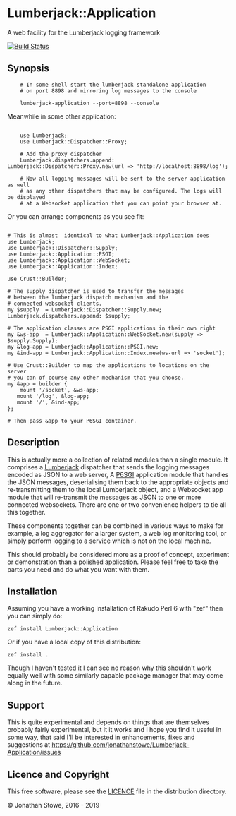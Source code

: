 # Lumberjack::Application

A web facility for the Lumberjack logging framework

[![Build Status](https://travis-ci.org/jonathanstowe/Lumberjack-Application.svg?branch=master)](https://travis-ci.org/jonathanstowe/Lumberjack-Application)

## Synopsis

```
	# In some shell start the lumberjack standalone application
	# on port 8898 and mirroring log messages to the console

	lumberjack-application --port=8898 --console
```
Meanwhile in some other application:

```perl6

	use Lumberjack;
	use Lumberjack::Dispatcher::Proxy;

	# Add the proxy dispatcher
	Lumberjack.dispatchers.append: Lumberjack::Dispatcher::Proxy.new(url => 'http://localhost:8898/log');

	# Now all logging messages will be sent to the server application as well
	# as any other dispatchers that may be configured. The logs will be displayed
	# at a Websocket application that you can point your browser at.

```
Or you can arrange components as you see fit:
```perl6

# This is almost  identical to what Lumberjack::Application does
use Lumberjack;
use Lumberjack::Dispatcher::Supply;
use Lumberjack::Application::PSGI;
use Lumberjack::Application::WebSocket;
use Lumberjack::Application::Index;

use Crust::Builder;

# The supply dispatcher is used to transfer the messages
# between the lumberjack dispatch mechanism and the
# connected websocket clients.
my $supply  = Lumberjack::Dispatcher::Supply.new;
Lumberjack.dispatchers.append: $supply;

# The application classes are PSGI applications in their own right
my &ws-app  = Lumberjack::Application::WebSocket.new(supply => $supply.Supply);
my &log-app = Lumberjack::Application::PSGI.new;
my &ind-app = Lumberjack::Application::Index.new(ws-url => 'socket');

# Use Crust::Builder to map the applications to locations on the server
# you can of course any other mechanism that you choose.
my &app = builder {
	mount '/socket', &ws-app;
   mount '/log', &log-app;
   mount '/', &ind-app;
};

# Then pass &app to your P6SGI container.
```

## Description

This is actually more a collection of related
modules than a single module. It comprises a
[Lumberjack](https://github.com/jonathanstowe/Lumberjack) dispatcher
that sends the logging messages encoded as JSON to a web server,
A [P6SGI](https://github.com/zostay/P6SGI) application module that
handles the JSON messages, deserialising them back to the appropriate
objects and re-transmitting them to the local Lumberjack object, and a
Websocket app module that will re-transmit the messages as JSON to one
or more connected websockets.  There are one or two convenience helpers
to tie all this together.

These components together can be combined in various ways to make for
example, a log aggregator for a larger system, a web log monitoring tool,
or simply perform logging to a service which is not on the local machine.

This should probably be considered more as a proof of concept, experiment
or demonstration than a polished application.  Please feel free to take
the parts you need and do what you want with them.

## Installation

Assuming you have a working installation of Rakudo Perl 6 with "zef"
then you can simply do:

	zef install Lumberjack::Application

Or if you have a local copy of this distribution:

	zef install .

Though I haven't tested it I can see no reason why this shouldn't work
equally well with some similarly capable package manager that
may come along in the future.

## Support

This is quite experimental and depends on things that are themselves
probably fairly experimental, but it it works and I hope you find it
useful in some way, that said I'll be interested in enhancements,
fixes and suggestions at https://github.com/jonathanstowe/Lumberjack-Application/issues

## Licence and Copyright

This free software, please see the [LICENCE](LICENCE) file in the distribution
directory.

© Jonathan Stowe, 2016 - 2019

